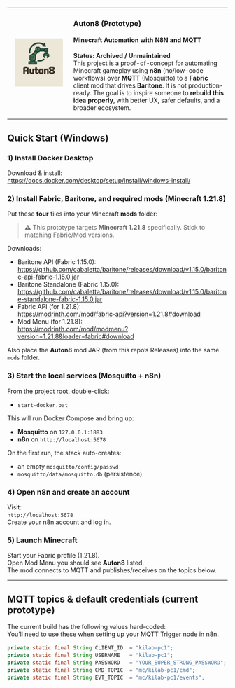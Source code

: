 <table align="center" width="100%">
  <tr>
    <td align="center" width="130" style="min-width:130px;">
      <img src="src/main/resources/icon.png" alt="Auton8 logo" width="110">
    </td>
    <td>

### Auton8 (Prototype)
#### Minecraft Automation with N8N and MQTT

**Status: Archived / Unmaintained**  
This project is a proof-of-concept for automating Minecraft gameplay using **n8n** (no/low-code workflows) over **MQTT** (Mosquitto) to a **Fabric** client mod that drives **Baritone**.
It is not production-ready. The goal is to inspire someone to **rebuild this idea properly**, with better UX, safer defaults, and a broader ecosystem.


  </tr>
</table>

## Quick Start (Windows)

### 1) Install Docker Desktop
Download & install:  
https://docs.docker.com/desktop/setup/install/windows-install/

### 2) Install Fabric, Baritone, and required mods (Minecraft 1.21.8)
Put these **four** files into your Minecraft **mods** folder:
> ⚠️ This prototype targets **Minecraft 1.21.8** specifically. Stick to matching Fabric/Mod versions.

Downloads:
- Baritone API (Fabric 1.15.0):  
  https://github.com/cabaletta/baritone/releases/download/v1.15.0/baritone-api-fabric-1.15.0.jar
- Baritone Standalone (Fabric 1.15.0):  
  https://github.com/cabaletta/baritone/releases/download/v1.15.0/baritone-standalone-fabric-1.15.0.jar
- Fabric API (for 1.21.8):  
  https://modrinth.com/mod/fabric-api?version=1.21.8#download
- Mod Menu (for 1.21.8):  
  https://modrinth.com/mod/modmenu?version=1.21.8&loader=fabric#download

Also place the **Auton8** mod JAR (from this repo’s Releases) into the same `mods` folder.

### 3) Start the local services (Mosquitto + n8n)
From the project root, double-click:
- `start-docker.bat`

This will run Docker Compose and bring up:
- **Mosquitto** on `127.0.0.1:1883`
- **n8n** on `http://localhost:5678`

On the first run, the stack auto-creates:
- an empty `mosquitto/config/passwd`
- `mosquitto/data/mosquitto.db` (persistence)

### 4) Open n8n and create an account
Visit:  
`http://localhost:5678`  
Create your n8n account and log in.

### 5) Launch Minecraft
Start your Fabric profile (1.21.8).  
Open Mod Menu you should see **Auton8** listed.  
The mod connects to MQTT and publishes/receives on the topics below.

---

## MQTT topics & default credentials (current prototype)

The current build has the following values hard-coded:  
You’ll need to use these when setting up your MQTT Trigger node in n8n.

```java
private static final String CLIENT_ID  = "kilab-pc1";
private static final String USERNAME   = "kilab-pc1";
private static final String PASSWORD   = "YOUR_SUPER_STRONG_PASSWORD";
private static final String CMD_TOPIC  = "mc/kilab-pc1/cmd";
private static final String EVT_TOPIC  = "mc/kilab-pc1/events";
```

